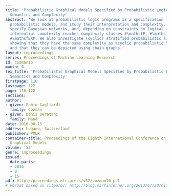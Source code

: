 ```yaml
---
title: 'Probabilistic Graphical Models Specified by Probabilistic Logic Programs:
  Semantics and Complexity'
abstract: 'We look at probabilistic logic programs as a specification language for
  probabilistic models, and study their interpretation and complexity. Acyclic programs
  specify Bayesian networks, and, depending on constraints on logical atoms, their
  inferential complexity reaches complexity classes #\mathsfP, #\mathsfNP, and even
  #\mathsfEXP. We also investigate (cyclic) stratified probabilistic logic programs,
  showing that they have the same complexity as acyclic probabilistic logic programs,
  and that they can be depicted using chain graphs.'
layout: inproceedings
series: Proceedings of Machine Learning Research
id: cozman16
month: 0
tex_title: 'Probabilistic Graphical Models Specified by Probabilistic Logic Programs:
  Semantics and Complexity'
firstpage: 110
lastpage: 122
page: 110-122
sections: 
author:
- given: Fabio Gagliardi
  family: Cozman
- given: Denis Deratani
  family: Mauá
date: 2016-08-15
address: Lugano, Switzerland
publisher: PMLR
container-title: Proceedings of the Eighth International Conference on Probabilistic
  Graphical Models
volume: '52'
genre: inproceedings
issued:
  date-parts:
  - 2016
  - 8
  - 15
pdf: http://proceedings.mlr.press/v52/cozman16.pdf
# Format based on citeproc: http://blog.martinfenner.org/2013/07/30/citeproc-yaml-for-bibliographies/
---
```

